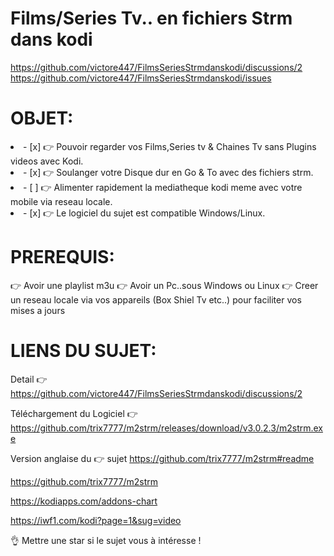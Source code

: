 # Films/Series Tv.. en fichiers Strm dans kodi
https://github.com/victore447/FilmsSeriesStrmdanskodi/discussions/2
https://github.com/victore447/FilmsSeriesStrmdanskodi/issues

# OBJET:

<li>- [x] 👉 Pouvoir regarder vos Films,Series tv & Chaines Tv sans Plugins videos avec Kodi. </li>
<li>- [x] 👉 Soulanger votre Disque dur en Go & To avec des fichiers strm. </li>
<li>- [ ] 👉 Alimenter rapidement la mediatheque kodi meme avec votre mobile via reseau locale.  </li>
<li>- [x] 👉 Le logiciel du sujet est compatible Windows/Linux. </li>

# PREREQUIS:
👉 Avoir une playlist m3u
👉 Avoir un Pc..sous Windows ou Linux
👉 Creer un reseau locale via vos appareils (Box Shiel Tv etc..) pour faciliter vos mises a jours

# LIENS DU SUJET:
Detail 👉 https://github.com/victore447/FilmsSeriesStrmdanskodi/discussions/2

Téléchargement du Logiciel 👉 https://github.com/trix7777/m2strm/releases/download/v3.0.2.3/m2strm.exe

Version anglaise du 👉 sujet https://github.com/trix7777/m2strm#readme

https://github.com/trix7777/m2strm

https://kodiapps.com/addons-chart

https://iwf1.com/kodi?page=1&sug=video

👌 Mettre une star si le sujet vous à intéresse !
